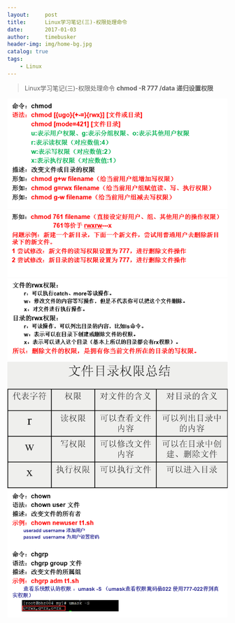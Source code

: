 ```yaml
---
layout:     post
title:      Linux学习笔记(三)-权限处理命令
date:       2017-01-03
author:     timebusker
header-img: img/home-bg.jpg
catalog: true
tags:
    - Linux
---
```


> Linux学习笔记(三)-权限处理命令
> **chmod -R 777 /data    递归设置权限**

![image](/img/liunx/2/1.png)  
![image](/img/liunx/2/2.png)  
![image](/img/liunx/2/3.png)  
![image](/img/liunx/2/4.png)  
![image](/img/liunx/2/5.png)  
